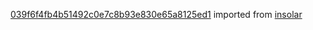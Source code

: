 [039f6f4fb4b51492c0e7c8b93e830e65a8125ed1](https://github.com/insolar/insolar/commit/039f6f4fb4b51492c0e7c8b93e830e65a8125ed1) imported from [insolar](https://github.com/insolar/insolar)
